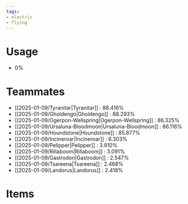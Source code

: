 ```yaml
---
tags:
- electric
- flying
---
```

# Usage
- 0%
# Teammates
- [[2025-01-09/Tyranitar|Tyranitar]] : 88.416%
- [[2025-01-09/Gholdengo|Gholdengo]] : 88.293%
- [[2025-01-09/Ogerpon-Wellspring|Ogerpon-Wellspring]] : 86.325%
- [[2025-01-09/Ursaluna-Bloodmoon|Ursaluna-Bloodmoon]] : 86.116%
- [[2025-01-09/Houndstone|Houndstone]] : 85.877%
- [[2025-01-09/Incineroar|Incineroar]] : 6.303%
- [[2025-01-09/Pelipper|Pelipper]] : 3.910%
- [[2025-01-09/Rillaboom|Rillaboom]] : 3.091%
- [[2025-01-09/Gastrodon|Gastrodon]] : 2.547%
- [[2025-01-09/Tsareena|Tsareena]] : 2.468%
- [[2025-01-09/Landorus|Landorus]] : 2.418%
# Items